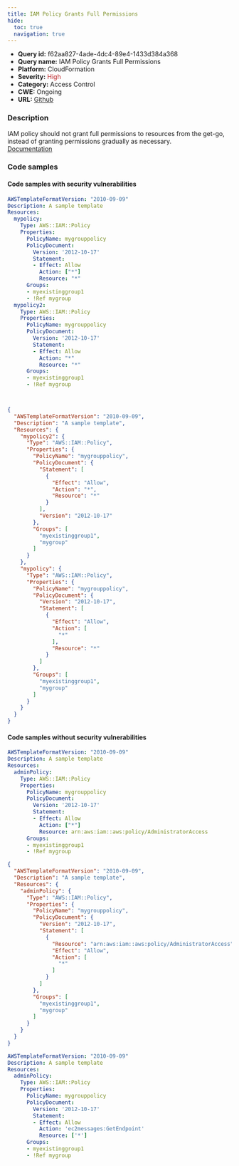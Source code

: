 ```yaml
---
title: IAM Policy Grants Full Permissions
hide:
  toc: true
  navigation: true
---
```


<style>
  .highlight .hll {
    background-color: #ff171742;
  }
  .md-content {
    max-width: 1100px;
    margin: 0 auto;
  }
</style>

-   **Query id:** f62aa827-4ade-4dc4-89e4-1433d384a368
-   **Query name:** IAM Policy Grants Full Permissions
-   **Platform:** CloudFormation
-   **Severity:** <span style="color:#bb2124">High</span>
-   **Category:** Access Control
-   **CWE:** Ongoing
-   **URL:** [Github](https://github.com/Checkmarx/kics/tree/master/assets/queries/cloudFormation/aws/iam_policy_grants_full_permissions)

### Description
IAM policy should not grant full permissions to resources from the get-go, instead of granting permissions gradually as necessary.<br>
[Documentation](https://docs.aws.amazon.com/AWSCloudFormation/latest/UserGuide/aws-resource-iam-policy.html)

### Code samples
#### Code samples with security vulnerabilities
```yaml title="Positive test num. 1 - yaml file" hl_lines="8 21"
AWSTemplateFormatVersion: "2010-09-09"
Description: A sample template
Resources:
  mypolicy:
    Type: AWS::IAM::Policy
    Properties:
      PolicyName: mygrouppolicy
      PolicyDocument:
        Version: '2012-10-17'
        Statement:
        - Effect: Allow
          Action: ["*"]
          Resource: "*"
      Groups:
      - myexistinggroup1
      - !Ref mygroup
  mypolicy2:
    Type: AWS::IAM::Policy
    Properties:
      PolicyName: mygrouppolicy
      PolicyDocument:
        Version: '2012-10-17'
        Statement:
        - Effect: Allow
          Action: "*"
          Resource: "*"
      Groups:
      - myexistinggroup1
      - !Ref mygroup




```
```json title="Positive test num. 2 - json file" hl_lines="9 29"
{
  "AWSTemplateFormatVersion": "2010-09-09",
  "Description": "A sample template",
  "Resources": {
    "mypolicy2": {
      "Type": "AWS::IAM::Policy",
      "Properties": {
        "PolicyName": "mygrouppolicy",
        "PolicyDocument": {
          "Statement": [
            {
              "Effect": "Allow",
              "Action": "*",
              "Resource": "*"
            }
          ],
          "Version": "2012-10-17"
        },
        "Groups": [
          "myexistinggroup1",
          "mygroup"
        ]
      }
    },
    "mypolicy": {
      "Type": "AWS::IAM::Policy",
      "Properties": {
        "PolicyName": "mygrouppolicy",
        "PolicyDocument": {
          "Version": "2012-10-17",
          "Statement": [
            {
              "Effect": "Allow",
              "Action": [
                "*"
              ],
              "Resource": "*"
            }
          ]
        },
        "Groups": [
          "myexistinggroup1",
          "mygroup"
        ]
      }
    }
  }
}

```


#### Code samples without security vulnerabilities
```yaml title="Negative test num. 1 - yaml file"
AWSTemplateFormatVersion: "2010-09-09"
Description: A sample template
Resources:
  adminPolicy:
    Type: AWS::IAM::Policy
    Properties:
      PolicyName: mygrouppolicy
      PolicyDocument:
        Version: '2012-10-17'
        Statement:
        - Effect: Allow
          Action: ["*"]
          Resource: arn:aws:iam::aws:policy/AdministratorAccess
      Groups:
      - myexistinggroup1
      - !Ref mygroup

```
```json title="Negative test num. 2 - json file"
{
  "AWSTemplateFormatVersion": "2010-09-09",
  "Description": "A sample template",
  "Resources": {
    "adminPolicy": {
      "Type": "AWS::IAM::Policy",
      "Properties": {
        "PolicyName": "mygrouppolicy",
        "PolicyDocument": {
          "Version": "2012-10-17",
          "Statement": [
            {
              "Resource": "arn:aws:iam::aws:policy/AdministratorAccess",
              "Effect": "Allow",
              "Action": [
                "*"
              ]
            }
          ]
        },
        "Groups": [
          "myexistinggroup1",
          "mygroup"
        ]
      }
    }
  }
}

```
```yaml title="Negative test num. 3 - yaml file"
AWSTemplateFormatVersion: "2010-09-09"
Description: A sample template
Resources:
  adminPolicy:
    Type: AWS::IAM::Policy
    Properties:
      PolicyName: mygrouppolicy
      PolicyDocument:
        Version: '2012-10-17'
        Statement:
        - Effect: Allow
          Action: 'ec2messages:GetEndpoint'
          Resource: ['*']
      Groups:
      - myexistinggroup1
      - !Ref mygroup

```
